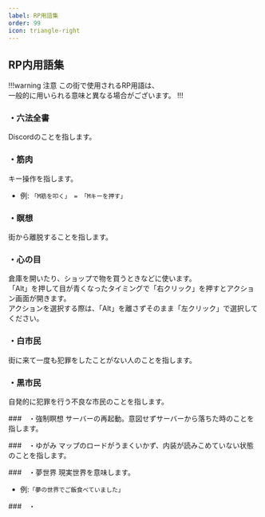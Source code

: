 ```yaml
---
label: RP用語集
order: 99
icon: triangle-right
---
```


## RP内用語集

!!!warning 注意
この街で使用されるRP用語は、  
一般的に用いられる意味と異なる場合がございます。
!!!

### ・六法全書
Discordのことを指します。  

### ・筋肉
キー操作を指します。
- 例: ```「M筋を叩く」 = 「Mキーを押す」```  

### ・瞑想
街から離脱することを指します。  

### ・心の目
倉庫を開いたり、ショップで物を買うときなどに使います。  
「Alt」を押して目が青くなったタイミングで「右クリック」を押すとアクション画面が開きます。  
アクションを選択する際は、「Alt」を離さずそのまま「左クリック」で選択してください。  

### ・白市民
街に来て一度も犯罪をしたことがない人のことを指します。

### ・黒市民
自発的に犯罪を行う不良な市民のことを指します。

###　・強制瞑想
サーバーの再起動。意図せずサーバーから落ちた時のことを指します。

###　・ゆがみ
マップのロードがうまくいかず、内装が読みこめていない状態のことを指します。

###　・夢世界
現実世界を意味します。
- 例:```「夢の世界でご飯食べていました」```

###　・
